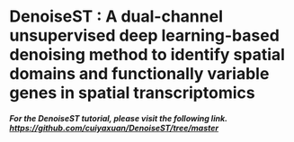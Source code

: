 # DenoiseST : A dual-channel unsupervised deep learning-based denoising method to identify spatial domains and functionally variable genes in spatial transcriptomics
##### For the DenoiseST tutorial, please visit the following link. https://github.com/cuiyaxuan/DenoiseST/tree/master <br>




